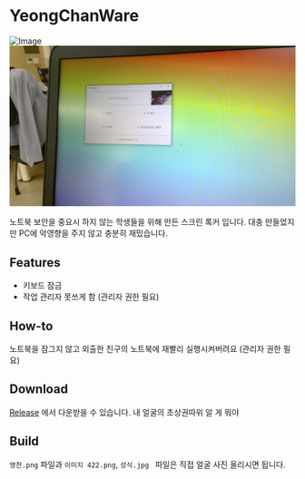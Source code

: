 # YeongChanWare

![Image](imgs/img.jpg)
![v2](imgs/v2.jpg)

노트북 보안을 중요시 하지 않는 학생들을 위해 만든 스크린 록커 입니다. 대충 만들었지만 PC에 악영향을 주지 않고 충분히 재밌습니다.

## Features

- 키보드 잠금
- 작업 관리자 못쓰게 함 (관리자 권한 필요)

## How-to

노트북을 잠그지 않고 외출한 친구의 노트북에 재빨리 실행시켜버려요 (관리자 권한 필요)

## Download

[Release](https://github.com/phillyai/YeongChanWare/releases/tag/2.0) 에서 다운받을 수 있습니다. 내 얼굴의 초상권따위 알 게 뭐야

## Build

`영찬.png` 파일과 `이미지 422.png`, `성식.jpg ` 파일은 직접 얼굴 사진 올리시면 됩니다.
